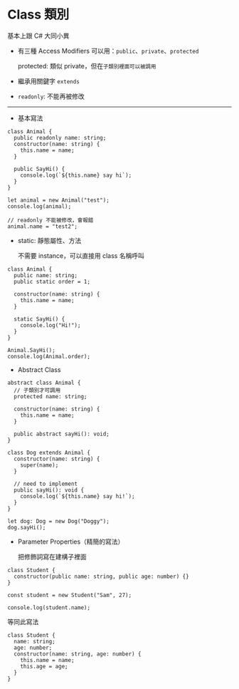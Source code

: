 # Class 類別

基本上跟 C# 大同小異

- 有三種 Access Modifiers 可以用：`public`、`private`、`protected`

  protected: 類似 private，但在`子類別裡面可以被調用`

- 繼承用關鍵字 `extends`
- `readonly`: 不能再被修改

---

- 基本寫法

```tsx
class Animal {
  public readonly name: string;
  constructor(name: string) {
    this.name = name;
  }

  public SayHi() {
    console.log(`${this.name} say hi`);
  }
}

let animal = new Animal("test");
console.log(animal);

// readonly 不能被修改，會報錯
animal.name = "test2";
```

- static: 靜態屬性、方法

  不需要 instance，可以直接用 class 名稱呼叫

```tsx
class Animal {
  public name: string;
  public static order = 1;

  constructor(name: string) {
    this.name = name;
  }

  static SayHi() {
    console.log("Hi!");
  }
}

Animal.SayHi();
console.log(Animal.order);
```

- Abstract Class

```tsx
abstract class Animal {
  // 子類別才可調用
  protected name: string;

  constructor(name: string) {
    this.name = name;
  }

  public abstract sayHi(): void;
}

class Dog extends Animal {
  constructor(name: string) {
    super(name);
  }

  // need to implement
  public sayHi(): void {
    console.log(`${this.name} say hi!`);
  }
}

let dog: Dog = new Dog("Doggy");
dog.sayHi();
```

- Parameter Properties（精簡的寫法）

  把修飾詞寫在建構子裡面

```tsx
class Student {
  constructor(public name: string, public age: number) {}
}

const student = new Student("Sam", 27);

console.log(student.name);
```

等同此寫法

```tsx
class Student {
  name: string;
  age: number;
  constructor(name: string, age: number) {
    this.name = name;
    this.age = age;
  }
}
```
